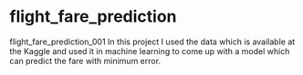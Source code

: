 # flight_fare_prediction
flight_fare_prediction_001
In this project I used the data which is available at the Kaggle and used it in machine learning to come up with a model which can predict the fare with minimum error.
